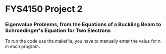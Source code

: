 # FYS4150 Project 2 

### Eigenvalue Problems, from the Equations of a Buckling Beam to Schroedinger's Equation for Two Electrons

To run the code use the makefile, you have to manually enter the value for n in each program.
